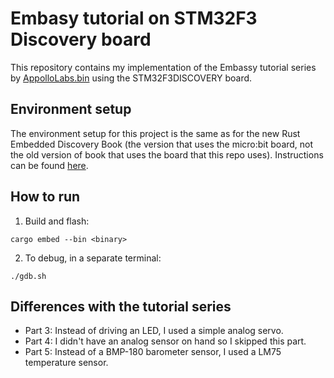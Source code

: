 # Embasy tutorial on STM32F3 Discovery board

This repository contains my implementation of the Embassy tutorial series by [AppolloLabs.bin](https://apollolabsblog.hashnode.dev/series/rust-embassy) using the STM32F3DISCOVERY board.

## Environment setup

The environment setup for this project is the same as for the new Rust Embedded Discovery Book (the version that uses the micro:bit board, not the old version of book that uses the board that this repo uses). Instructions can be found [here](https://docs.rust-embedded.org/discovery/f3discovery/03-setup/index.html).

## How to run

1. Build and flash:

```shell
cargo embed --bin <binary>
```

2. To debug, in a separate terminal:

```shell
./gdb.sh
```

## Differences with the tutorial series

- Part 3: Instead of driving an LED, I used a simple analog servo.
- Part 4: I didn't have an analog sensor on hand so I skipped this part.
- Part 5: Instead of a BMP-180 barometer sensor, I used a LM75 temperature sensor.
